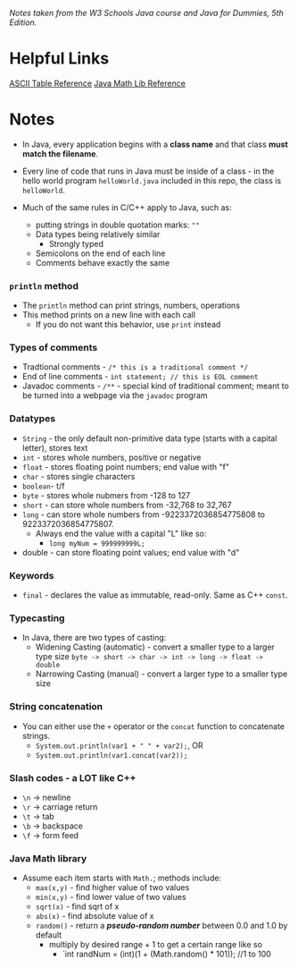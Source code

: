 *Notes taken from the W3 Schools Java course and Java for Dummies, 5th Edition.*

# Helpful Links

[ASCII Table Reference](https://www.w3schools.com/charsets/ref_html_ascii.asp)
[Java Math Lib Reference](https://www.w3schools.com/java/java_ref_math.asp)

# Notes

* In Java, every application begins with a **class name** and that class 
**must match the filename**.

* Every line of code that runs in Java must be inside of a class - in the
hello world program `helloWorld.java` included in this repo, the class is
`helloWorld`. 

* Much of the same rules in C/C++ apply to Java, such as:
    * putting strings in double quotation marks: `""`
    * Data types being relatively similar
        * Strongly typed
    * Semicolons on the end of each line
    * Comments behave exactly the same

### `println` method

* The `println` method can print strings, numbers, operations
* This method prints on a new line with each call
    * If you do not want this behavior, use `print` instead

### Types of comments

* Tradtional comments - `/* this is a traditional comment */`
* End of line comments - `int statement; // this is EOL comment`
* Javadoc comments - `/**` - special kind of traditional comment; meant to
be turned into a webpage via the `javadoc` program

### Datatypes

* `String` - the only default non-primitive data type (starts with a capital letter), stores text
* `int` - stores whole numbers, positive or negative
* `float` - stores floating point numbers; end value with "f"  
* `char` - stores single characters
* `boolean`- t/f
* `byte` - stores whole nubmers from -128 to 127 
* `short` - can store whole numbers from -32,768 to 32,767
* `long` - can store whole numbers from -9223372036854775808 to 9223372036854775807.
    * Always end the value with a capital "L" like so: 
        * `long myNum = 999999999L;`
* double - can store floating point values; end value with "d"

### Keywords

* `final` - declares the value as immutable, read-only. Same as C++ `const`.

### Typecasting

* In Java, there are two types of casting:
    * Widening Casting (automatic) - convert a smaller type to a larger type size
        `byte -> short -> char -> int -> long -> float -> double`
    * Narrowing Casting (manual) - convert a larger type to a smaller type size

### String concatenation

* You can either use the `+` operator or the `concat` function to concatenate strings.
    * `System.out.println(var1 + " " + var2);`, OR 
    * `System.out.println(var1.concat(var2));`

### Slash codes - a LOT like C++
* `\n` -> newline
* `\r` -> carriage return
* `\t`  -> tab
* `\b` -> backspace
* `\f` -> form feed

### Java Math library
* Assume each item starts with `Math.`; methods include:
    * `max(x,y)` - find higher value of two values
    * `min(x,y)` - find lower value of two values
    * `sqrt(x)` - find sqrt of x
    * `abs(x)` - find absolute value of x
    * `random()` - return a ***pseudo-random number*** between 0.0 and 1.0 by default
        * multiply by desired range + 1 to get a certain range like so
            * `int randNum = (int)(1 + (Math.random() * 101)); //1 to 100